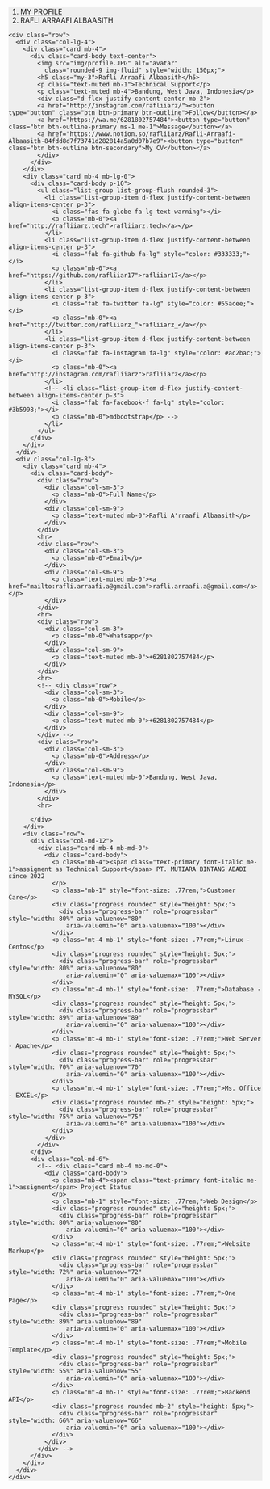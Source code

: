 <!DOCTYPE html>
<html lang="en">
<head>
  <meta charset="UTF-8">
  <meta name="viewport" content="width=device-width, initial-scale=1.0">
  <link rel="stylesheet" href="css/mdb.min.css">
  <link
  href="https://cdnjs.cloudflare.com/ajax/libs/font-awesome/6.0.0/css/all.min.css"
  rel="stylesheet"/>
  <link rel="icon" type="image/x-icon" href="img/ava3.webp">
</head>
<body>
  

<section style="background-color: #eee;">
  <div class="container py-5">
    <div class="row">
      <div class="col">
        <nav aria-label="breadcrumb" class="bg-light rounded-3 p-3 mb-4">
          <ol class="breadcrumb mb-0">
            <li class="breadcrumb-item"><a href="#">MY PROFILE</a></li>
            <!-- <li class="breadcrumb-item"><a href="#">User</a></li> -->
            <li class="breadcrumb-item active" aria-current="page">RAFLI ARRAAFI ALBAASITH</li>
          </ol>
        </nav>
      </div>
    </div>

    <div class="row">
      <div class="col-lg-4">
        <div class="card mb-4">
          <div class="card-body text-center">
            <img src="img/profile.JPG" alt="avatar"
              class="rounded-9 img-fluid" style="width: 150px;">
            <h5 class="my-3">Rafli Arraafi Albaasith</h5>
            <p class="text-muted mb-1">Technical Support</p>
            <p class="text-muted mb-4">Bandung, West Java, Indonesia</p>
            <div class="d-flex justify-content-center mb-2">
            <a href="http://instagram.com/rafliiarz/"><button type="button" class="btn btn-primary btn-outline">Follow</button></a>
            <a href="https://wa.me/6281802757484"><button type="button" class="btn btn-outline-primary ms-1 me-1">Message</button></a> 
            <a href="https://www.notion.so/rafliiarz/Rafli-Arraafi-Albaasith-84fdd8d7f73741d282814a5a0d07b7e9"><button type="button" class="btn btn-outline btn-secondary">My CV</button></a>
            </div>
          </div>
        </div>
        <div class="card mb-4 mb-lg-0">
          <div class="card-body p-10">
            <ul class="list-group list-group-flush rounded-3">
              <li class="list-group-item d-flex justify-content-between align-items-center p-3">
                <i class="fas fa-globe fa-lg text-warning"></i>
                <p class="mb-0"><a href="http://rafliiarz.tech">rafliiarz.tech</a></p>
              </li>
              <li class="list-group-item d-flex justify-content-between align-items-center p-3">
                <i class="fab fa-github fa-lg" style="color: #333333;"></i>
                <p class="mb-0"><a href="https://github.com/rafliiar17">rafliiar17</a></p>
              </li>
              <li class="list-group-item d-flex justify-content-between align-items-center p-3">
                <i class="fab fa-twitter fa-lg" style="color: #55acee;"></i>
                <p class="mb-0"><a href="http://twitter.com/rafliiarz_">rafliiarz_</a></p>
              </li>
              <li class="list-group-item d-flex justify-content-between align-items-center p-3">
                <i class="fab fa-instagram fa-lg" style="color: #ac2bac;"></i>
                <p class="mb-0"><a href="http://instagram.com/rafliiarz">rafliiarz</a></p>
              </li>
              <!-- <li class="list-group-item d-flex justify-content-between align-items-center p-3">
                <i class="fab fa-facebook-f fa-lg" style="color: #3b5998;"></i>
                <p class="mb-0">mdbootstrap</p> -->
              </li>
            </ul>
          </div>
        </div>
      </div>
      <div class="col-lg-8">
        <div class="card mb-4">
          <div class="card-body">
            <div class="row">
              <div class="col-sm-3">
                <p class="mb-0">Full Name</p>
              </div>
              <div class="col-sm-9">
                <p class="text-muted mb-0">Rafli A'rraafi Albaasith</p>
              </div>
            </div>
            <hr>
            <div class="row">
              <div class="col-sm-3">
                <p class="mb-0">Email</p>
              </div>
              <div class="col-sm-9">
                <p class="text-muted mb-0"><a href="mailto:rafli.arraafi.a@gmail.com">rafli.arraafi.a@gmail.com</a></p>
              </div>
            </div>
            <hr>
            <div class="row">
              <div class="col-sm-3">
                <p class="mb-0">Whatsapp</p>
              </div>
              <div class="col-sm-9">
                <p class="text-muted mb-0">+6281802757484</p>
              </div>
            </div>
            <hr>
            <!-- <div class="row">
              <div class="col-sm-3">
                <p class="mb-0">Mobile</p>
              </div>
              <div class="col-sm-9">
                <p class="text-muted mb-0">+6281802757484</p>
              </div>
            </div> -->
            <div class="row">
              <div class="col-sm-3">
                <p class="mb-0">Address</p>
              </div>
              <div class="col-sm-9">
                <p class="text-muted mb-0">Bandung, West Java, Indonesia</p>
              </div>
            </div>
            <hr>
            
          </div>
        </div>
        <div class="row">
          <div class="col-md-12">
            <div class="card mb-4 mb-md-0">
              <div class="card-body">
                <p class="mb-4"><span class="text-primary font-italic me-1">assigment as Technical Support</span> PT. MUTIARA BINTANG ABADI since 2022 
                </p>
                <p class="mb-1" style="font-size: .77rem;">Customer Care</p>
                <div class="progress rounded" style="height: 5px;">
                  <div class="progress-bar" role="progressbar" style="width: 80%" aria-valuenow="80"
                    aria-valuemin="0" aria-valuemax="100"></div>
                </div>
                <p class="mt-4 mb-1" style="font-size: .77rem;">Linux - Centos</p>
                <div class="progress rounded" style="height: 5px;">
                  <div class="progress-bar" role="progressbar" style="width: 80%" aria-valuenow="80"
                    aria-valuemin="0" aria-valuemax="100"></div>
                </div>
                <p class="mt-4 mb-1" style="font-size: .77rem;">Database - MYSQL</p>
                <div class="progress rounded" style="height: 5px;">
                  <div class="progress-bar" role="progressbar" style="width: 89%" aria-valuenow="89"
                    aria-valuemin="0" aria-valuemax="100"></div>
                </div>
                <p class="mt-4 mb-1" style="font-size: .77rem;">Web Server - Apache</p>
                <div class="progress rounded" style="height: 5px;">
                  <div class="progress-bar" role="progressbar" style="width: 70%" aria-valuenow="70"
                    aria-valuemin="0" aria-valuemax="100"></div>
                </div>
                <p class="mt-4 mb-1" style="font-size: .77rem;">Ms. Office - EXCEL</p>
                <div class="progress rounded mb-2" style="height: 5px;">
                  <div class="progress-bar" role="progressbar" style="width: 75%" aria-valuenow="75"
                    aria-valuemin="0" aria-valuemax="100"></div>
                </div>
              </div>
            </div>
          </div>
          <div class="col-md-6">
            <!-- <div class="card mb-4 mb-md-0">
              <div class="card-body">
                <p class="mb-4"><span class="text-primary font-italic me-1">assigment</span> Project Status
                </p>
                <p class="mb-1" style="font-size: .77rem;">Web Design</p>
                <div class="progress rounded" style="height: 5px;">
                  <div class="progress-bar" role="progressbar" style="width: 80%" aria-valuenow="80"
                    aria-valuemin="0" aria-valuemax="100"></div>
                </div>
                <p class="mt-4 mb-1" style="font-size: .77rem;">Website Markup</p>
                <div class="progress rounded" style="height: 5px;">
                  <div class="progress-bar" role="progressbar" style="width: 72%" aria-valuenow="72"
                    aria-valuemin="0" aria-valuemax="100"></div>
                </div>
                <p class="mt-4 mb-1" style="font-size: .77rem;">One Page</p>
                <div class="progress rounded" style="height: 5px;">
                  <div class="progress-bar" role="progressbar" style="width: 89%" aria-valuenow="89"
                    aria-valuemin="0" aria-valuemax="100"></div>
                </div>
                <p class="mt-4 mb-1" style="font-size: .77rem;">Mobile Template</p>
                <div class="progress rounded" style="height: 5px;">
                  <div class="progress-bar" role="progressbar" style="width: 55%" aria-valuenow="55"
                    aria-valuemin="0" aria-valuemax="100"></div>
                </div>
                <p class="mt-4 mb-1" style="font-size: .77rem;">Backend API</p>
                <div class="progress rounded mb-2" style="height: 5px;">
                  <div class="progress-bar" role="progressbar" style="width: 66%" aria-valuenow="66"
                    aria-valuemin="0" aria-valuemax="100"></div>
                </div>
              </div>
            </div> -->
          </div>
        </div>
      </div>
    </div>
  </div>
</section>
</body>
</html>
